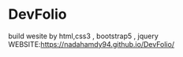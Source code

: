 # DevFolio
build wesite by html,css3 , bootstrap5 , jquery
WEBSITE:https://nadahamdy94.github.io/DevFolio/
